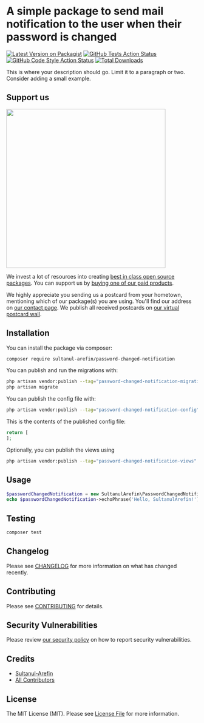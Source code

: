 # A simple package to send mail notification to the user when their password is changed

[![Latest Version on Packagist](https://img.shields.io/packagist/v/sultanul-arefin/password-changed-notification.svg?style=flat-square)](https://packagist.org/packages/sultanul-arefin/password-changed-notification)
[![GitHub Tests Action Status](https://img.shields.io/github/actions/workflow/status/sultanul-arefin/password-changed-notification/run-tests.yml?branch=main&label=tests&style=flat-square)](https://github.com/sultanul-arefin/password-changed-notification/actions?query=workflow%3Arun-tests+branch%3Amain)
[![GitHub Code Style Action Status](https://img.shields.io/github/actions/workflow/status/sultanul-arefin/password-changed-notification/fix-php-code-style-issues.yml?branch=main&label=code%20style&style=flat-square)](https://github.com/sultanul-arefin/password-changed-notification/actions?query=workflow%3A"Fix+PHP+code+style+issues"+branch%3Amain)
[![Total Downloads](https://img.shields.io/packagist/dt/sultanul-arefin/password-changed-notification.svg?style=flat-square)](https://packagist.org/packages/sultanul-arefin/password-changed-notification)

This is where your description should go. Limit it to a paragraph or two. Consider adding a small example.

## Support us

[<img src="https://github-ads.s3.eu-central-1.amazonaws.com/password-changed-notification.jpg?t=1" width="419px" />](https://spatie.be/github-ad-click/password-changed-notification)

We invest a lot of resources into creating [best in class open source packages](https://spatie.be/open-source). You can support us by [buying one of our paid products](https://spatie.be/open-source/support-us).

We highly appreciate you sending us a postcard from your hometown, mentioning which of our package(s) you are using. You'll find our address on [our contact page](https://spatie.be/about-us). We publish all received postcards on [our virtual postcard wall](https://spatie.be/open-source/postcards).

## Installation

You can install the package via composer:

```bash
composer require sultanul-arefin/password-changed-notification
```

You can publish and run the migrations with:

```bash
php artisan vendor:publish --tag="password-changed-notification-migrations"
php artisan migrate
```

You can publish the config file with:

```bash
php artisan vendor:publish --tag="password-changed-notification-config"
```

This is the contents of the published config file:

```php
return [
];
```

Optionally, you can publish the views using

```bash
php artisan vendor:publish --tag="password-changed-notification-views"
```

## Usage

```php
$passwordChangedNotification = new SultanulArefin\PasswordChangedNotification();
echo $passwordChangedNotification->echoPhrase('Hello, SultanulArefin!');
```

## Testing

```bash
composer test
```

## Changelog

Please see [CHANGELOG](CHANGELOG.md) for more information on what has changed recently.

## Contributing

Please see [CONTRIBUTING](CONTRIBUTING.md) for details.

## Security Vulnerabilities

Please review [our security policy](../../security/policy) on how to report security vulnerabilities.

## Credits

- [Sultanul-Arefin](https://github.com/Sultanul-Arefin)
- [All Contributors](../../contributors)

## License

The MIT License (MIT). Please see [License File](LICENSE.md) for more information.
